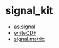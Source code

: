 # signal_kit



+ [as.signal](signal_kit/as.signal.1) 
+ [writeCDF](signal_kit/writeCDF.1) 
+ [signal.matrix](signal_kit/signal.matrix.1) 

